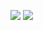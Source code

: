 ![](https://raw.githubusercontent.com/yilongshijie/2010_MiniGames/master/1%20web前端-赵云闯关小游戏/screenShot.png)
![](https://raw.githubusercontent.com/yilongshijie/2010_MiniGames/master/3%20winform-扫雷/screenShot.png)
